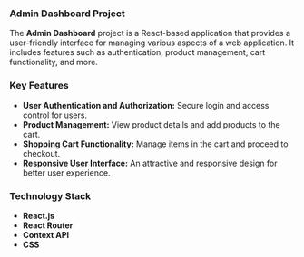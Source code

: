 ### Admin Dashboard Project

The **Admin Dashboard** project is a React-based application that provides a user-friendly interface for managing various aspects of a web application. It includes features such as authentication, product management, cart functionality, and more.

### Key Features
- **User Authentication and Authorization:** Secure login and access control for users.
- **Product Management:** View product details and add products to the cart.
- **Shopping Cart Functionality:** Manage items in the cart and proceed to checkout.
- **Responsive User Interface:** An attractive and responsive design for better user experience.

### Technology Stack
- **React.js**
- **React Router**
- **Context API**
- **CSS**

